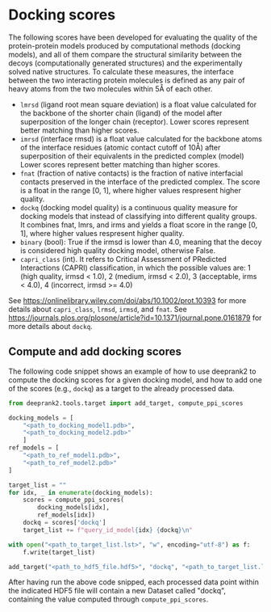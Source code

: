 # Docking scores

The following scores have been developed for evaluating the quality of the protein-protein models produced by computational methods (docking models), and all of them compare the structural similarity between the decoys (computationally generated structures) and the experimentally solved native structures. To calculate these measures, the interface between the two interacting protein molecules is defined as any pair of heavy atoms from the two molecules within 5Å of each other.

- `lmrsd` (ligand root mean square deviation) is a float value calculated for the backbone of the shorter chain (ligand) of the model after superposition of the longer chain (receptor). Lower scores represent better matching than higher scores.
- `imrsd` (interface rmsd) is a float value calculated for the backbone atoms of the interface residues (atomic contact cutoff of 10Å) after superposition of their equivalents in the predicted complex (model) Lower scores represent better matching than higher scores.
- `fnat` (fraction of native contacts) is the fraction of native interfacial contacts preserved in the interface of the predicted complex. The score is a float in the range [0, 1], where higher values respresent higher quality.
- `dockq` (docking model quality) is a continuous quality measure for docking models that instead of classifying into different quality groups. It combines fnat, lmrs, and irms and yields a float score in the range [0, 1], where higher values respresent higher quality.
- `binary` (bool): True if the irmsd is lower than 4.0, meaning that the decoy is considered high quality docking model, otherwise False.
- `capri_class` (int). It refers to Critical Assessment of PRedicted Interactions (CAPRI) classification, in which the possible values are: 1 (high quality, irmsd < 1.0), 2 (medium, irmsd < 2.0), 3 (acceptable, irms < 4.0), 4 (incorrect, irmsd >= 4.0)

See https://onlinelibrary.wiley.com/doi/abs/10.1002/prot.10393 for more details about `capri_class`, `lrmsd`, `irmsd`, and `fnat`. See https://journals.plos.org/plosone/article?id=10.1371/journal.pone.0161879 for more details about `dockq`.

## Compute and add docking scores

The following code snippet shows an example of how to use deeprank2 to compute the docking scores for a given docking model, and how to add one of the scores (e.g., `dockq`) as a target to the already processed data. 

```python
from deeprank2.tools.target import add_target, compute_ppi_scores

docking_models = [
    "<path_to_docking_model1.pdb>",
    "<path_to_docking_model2.pdb>"
    ]
ref_models = [
    "<path_to_ref_model1.pdb>",
    "<path_to_ref_model2.pdb>"
]

target_list = ""
for idx, _ in enumerate(docking_models):
    scores = compute_ppi_scores(
        docking_models[idx],
        ref_models[idx])
    dockq = scores['dockq']
    target_list += f"query_id_model{idx} {dockq}\n"

with open("<path_to_target_list.lst>", "w", encoding="utf-8") as f:
    f.write(target_list)

add_target("<path_to_hdf5_file.hdf5>", "dockq", "<path_to_target_list.lst>")

```

After having run the above code snipped, each processed data point within the indicated HDF5 file will contain a new Dataset called "dockq", containing the value computed through `compute_ppi_scores`. 